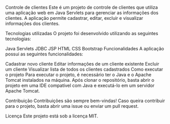 Controle de clientes
Este é um projeto de controle de clientes que utiliza uma aplicação web em Java Servlets para gerenciar as informações dos clientes. A aplicação permite cadastrar, editar, excluir e visualizar informações dos clientes.

Tecnologias utilizadas
O projeto foi desenvolvido utilizando as seguintes tecnologias:

Java Servlets
JDBC
JSP
HTML
CSS
Bootstrap
Funcionalidades
A aplicação possui as seguintes funcionalidades:

Cadastrar novo cliente
Editar informações de um cliente existente
Excluir um cliente
Visualizar lista de todos os clientes cadastrados
Como executar o projeto
Para executar o projeto, é necessário ter o Java e o Apache Tomcat instalados na máquina. Após clonar o repositório, basta abrir o projeto em uma IDE compatível com Java e executá-lo em um servidor Apache Tomcat.

Contribuição
Contribuições são sempre bem-vindas! Caso queira contribuir para o projeto, basta abrir uma issue ou enviar um pull request.

Licença
Este projeto está sob a licença MIT.
